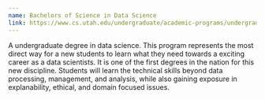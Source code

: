 ```yaml
---
name: Bachelors of Science in Data Science
link: https://www.cs.utah.edu/undergraduate/academic-programs/undergraduate-academic-program-overview/data-science/#data-science
---
```


A undergraduate degree in data science.  This program represents the most direct way for a new students to learn what they need towards a exciting career as a data scientists.  It is one of the first degrees in the nation for this new discipline.  Students will learn the technical skills beyond data processing, management, and analysis, while also gaining exposure in explanability, ethical, and domain focused issues.  
